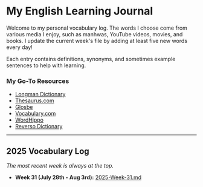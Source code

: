 # My English Learning Journal

Welcome to my personal vocabulary log. The words I choose come from various media I enjoy, such as manhwas, YouTube videos, movies, and books. I update the current week's file by adding at least five new words every day!

Each entry contains definitions, synonyms, and sometimes example sentences to help with learning.

### My Go-To Resources
* [Longman Dictionary](https://www.ldoceonline.com/)
* [Thesaurus.com](https://www.thesaurus.com/)
* [Glosbe](https://glosbe.com/)
* [Vocabulary.com](https://www.vocabulary.com/)
* [WordHippo](https://www.wordhippo.com/)
* [Reverso Dictionary](https://dictionary.reverso.net/)

---

## 2025 Vocabulary Log

*The most recent week is always at the top.*

* **Week 31 (July 28th - Aug 3rd):** [2025-Week-31.md](https://github.com/Aryamk11/Eng-learn-vocabulary/blob/main/words/2025-Week-31.md)